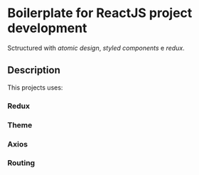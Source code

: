 # Boilerplate for ReactJS project development

Sctructured with _atomic design_, _styled components_ e _redux_.

## Description

This projects uses:

### Redux

### Theme

### Axios

### Routing
